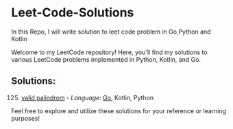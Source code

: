 # Leet-Code-Solutions
In this Repo, I will write solution to leet code problem in Go,Python and Kotlin

Welcome to my LeetCode repository! Here, you'll find my solutions to various LeetCode problems implemented in Python, Kotlin, and Go.


## Solutions:

125. [valid palindrom](https://leetcode.com/problems/valid-palindrome/description/)
    - *Language*: [Go](https://github.com/herman72/Leet-Code-Solutions/blob/main/go_leetcode/validPalindrom.go), Kotlin, Python

Feel free to explore and utilize these solutions for your reference or learning purposes!